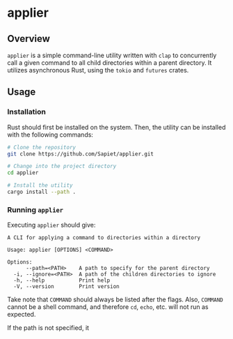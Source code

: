 # applier

## Overview

`applier` is a simple command-line utility written with `clap` to concurrently call a given command to all child directories within a parent directory. It utilizes asynchronous Rust, using the `tokio` and `futures` crates.

## Usage

### Installation

Rust should first be installed on the system. Then, the utility can be installed with the following commands:

```bash
# Clone the repository
git clone https://github.com/Sapiet/applier.git

# Change into the project directory
cd applier

# Install the utility
cargo install --path .
```

### Running `applier`

Executing `applier` should give:

```
A CLI for applying a command to directories within a directory

Usage: applier [OPTIONS] <COMMAND>

Options:
      --path=<PATH>    A path to specify for the parent directory
  -i, --ignore=<PATH>  A path of the children directories to ignore
  -h, --help           Print help
  -V, --version        Print version
```

Take note that `COMMAND` should always be listed after the flags. Also, `COMMAND` cannot be a shell command, and therefore `cd`, `echo`, etc. will not run as expected.

If the path is not specified, it 

